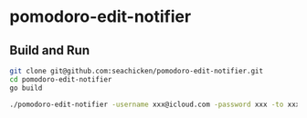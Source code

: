 # pomodoro-edit-notifier

## Build and Run
```sh
git clone git@github.com:seachicken/pomodoro-edit-notifier.git
cd pomodoro-edit-notifier
go build

./pomodoro-edit-notifier -username xxx@icloud.com -password xxx -to xxx@icloud.com
```
